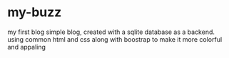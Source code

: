 # my-buzz
my first blog
simple blog, created with a sqlite database as a backend.
using common html and css along with boostrap to make it more colorful and appaling
